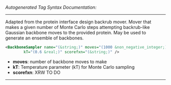 _Autogenerated Tag Syntax Documentation:_

---
Adapted from the protein interface design backrub mover. Mover that makes a given number of Monte Carlo steps attempting backrub-like Gaussian backbone moves to the provided protein. May be used to generate an ensemble of backbones.

```xml
<BackboneSampler name="(&string;)" moves="(1000 &non_negative_integer;)"
        kT="(0.6 &real;)" scorefxn="(&string;)" />
```

-   **moves**: number of backbone moves to make
-   **kT**: Temperature parameter (kT) for Monte Carlo sampling
-   **scorefxn**: XRW TO DO

---
